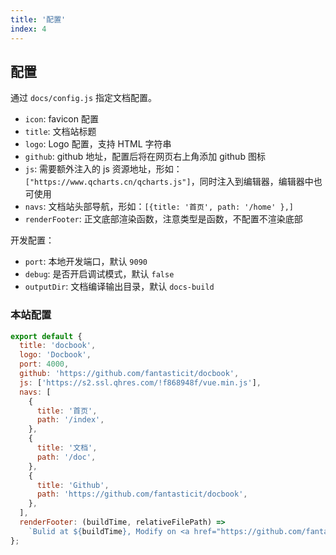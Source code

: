 ```yaml
---
title: '配置'
index: 4
---
```


## 配置

通过 `docs/config.js` 指定文档配置。

- `icon`: favicon 配置
- `title`: 文档站标题
- `logo`: Logo 配置，支持 HTML 字符串
- `github`: github 地址，配置后将在网页右上角添加 github 图标
- `js`: 需要额外注入的 js 资源地址，形如：`["https://www.qcharts.cn/qcharts.js"]`，同时注入到编辑器，编辑器中也可使用
- `navs`: 文档站头部导航，形如：`[{title: '首页', path: '/home' },]`
- `renderFooter`: 正文底部渲染函数，注意类型是函数，不配置不渲染底部

开发配置：

- `port`: 本地开发端口，默认 `9090`
- `debug`: 是否开启调试模式，默认 `false`
- `outputDir`: 文档编译输出目录，默认 `docs-build`

### 本站配置

```js
export default {
  title: 'docbook',
  logo: 'Docbook',
  port: 4000,
  github: 'https://github.com/fantasticit/docbook',
  js: ['https://s2.ssl.qhres.com/!f868948f/vue.min.js'],
  navs: [
    {
      title: '首页',
      path: '/index',
    },
    {
      title: '文档',
      path: '/doc',
    },
    {
      title: 'Github',
      path: 'https://github.com/fantasticit/docbook',
    },
  ],
  renderFooter: (buildTime, relativeFilePath) =>
    `Bulid at ${buildTime}, Modify on <a href="https://github.com/fantasticit/docbook/tree/main${relativeFilePath}" target="_blank">Github</a>`,
};
```
